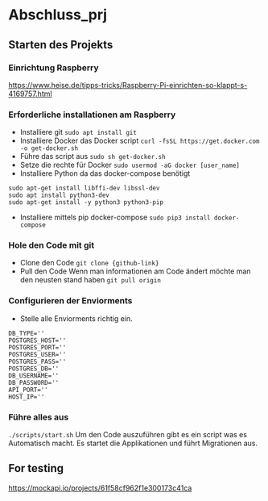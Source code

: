 # Abschluss_prj

## Starten des Projekts

### Einrichtung Raspberry
https://www.heise.de/tipps-tricks/Raspberry-Pi-einrichten-so-klappt-s-4169757.html

### Erforderliche installationen am Raspberry
- Installiere git
`sudo apt install git`
- Installiere Docker das Docker script
`curl -fsSL https://get.docker.com -o get-docker.sh`
- Führe das script aus
`sudo sh get-docker.sh`
- Setze die rechte für Docker
`sudo usermod -aG docker [user_name]`
- Installiere Python da das docker-compose benötigt
```
sudo apt-get install libffi-dev libssl-dev
sudo apt install python3-dev
sudo apt-get install -y python3 python3-pip
```
- Installiere mittels pip docker-compose
`sudo pip3 install docker-compose`



### Hole den Code mit git
- Clone den Code
`git clone {github-link}`
- Pull den Code
Wenn man informationen am Code ändert möchte man den neusten stand haben
`git pull origin`

### Configurieren der Enviorments
- Stelle alle Enviorments richtig ein.
```
DB_TYPE=''
POSTGRES_HOST=''
POSTGRES_PORT=''
POSTGRES_USER=''
POSTGRES_PASS=''
POSTGRES_DB=''
DB_USERNAME=''
DB_PASSWORD=''
API_PORT=''
HOST_IP=''
```

### Führe alles aus
`./scripts/start.sh`
Um den Code auszuführen gibt es ein script was es Automatisch macht.
Es startet die Applikationen und führt Migrationen aus.




## For testing
https://mockapi.io/projects/61f58cf962f1e300173c41ca